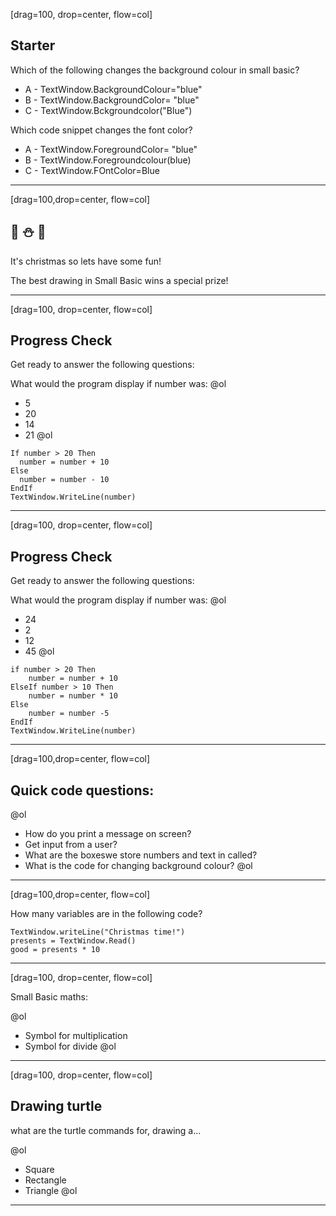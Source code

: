 [drag=100, drop=center, flow=col]
## Starter

Which of the following changes the background colour in small basic?

- A - TextWindow.BackgroundColour="blue"
- B - TextWindow.BackgroundColor= "blue"
- C - TextWindow.Bckgroundcolor("Blue")

Which code snippet changes the font color?

- A - TextWindow.ForegroundColor= "blue"
- B - TextWindow.Foregroundcolour(blue)
- C - TextWindow.FOntColor=Blue

---
[drag=100,drop=center, flow=col]

## 🎅 ⛄ 🎁

It's christmas so lets have some fun!

The best drawing in Small Basic wins a special prize!

---
[drag=100, drop=center, flow=col]

## Progress Check
  
Get ready to answer the following questions:

What would the program display if number was:
@ol
- 5
- 20
- 14
- 21
@ol


```basic
If number > 20 Then
  number = number + 10
Else
  number = number - 10
EndIf
TextWindow.WriteLine(number)
```
---
[drag=100, drop=center, flow=col]

## Progress Check

  
Get ready to answer the following questions:

What would the program display if number was:
@ol
- 24
- 2
- 12
- 45
@ol

```basic
if number > 20 Then
	number = number + 10
ElseIf number > 10 Then
	number = number * 10
Else
	number = number -5
EndIf
TextWindow.WriteLine(number)
```

---
[drag=100,drop=center, flow=col]

## Quick code questions:

@ol
- How do you print a message on screen?
- Get input from a user?
- What are the boxeswe store numbers and text in called?
- What is the code for changing background colour?
@ol


---
[drag=100,drop=center, flow=col]

How many variables are in the following code?

```basic
TextWindow.writeLine("Christmas time!")
presents = TextWindow.Read()
good = presents * 10
```

---
[drag=100, drop=center, flow=col]

Small Basic maths:

@ol
- Symbol for multiplication
- Symbol for divide
@ol

---
[drag=100, drop=center, flow=col]

## Drawing turtle

what are the turtle commands for, drawing a...

@ol
- Square
- Rectangle
- Triangle
@ol

---
